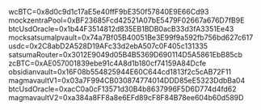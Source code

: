 wcBTC=0x8d0c9d1c17aE5e40ffF9bE350f57840E9E66Cd93
mockzentraPool=0xBF23685Fcd42521A07bE5479F02667a676D7fB9E
btcUsdOracle=0x1b44F3514812d835EB1BDB0acB33d3fA3351Ee43
mocksatsumalpvault=0x74a7Bf05B40051Be3E99f9a592fb756bd627c617
usdc=0x2C8abD2A528D19AFc33d2ebA507c0F405c131335
satsumaRouter=0x3012E9049d05B4B5369D690114D5A5861EbB85cb
zcBTC=0xAE057001839ebe91c4A8d1b180cf74159A84Dcfe
obsidianvault=0x16F08b554825944E60C644cd1813f2c5cAB72F11
magmavaultV1=0x03a7F994CB030874774014DDD85eE5323DdbBa04
btcUsdOracle=0xacC0a0cF13571d30B4b8637996F5D6D774d4fd62
magmavaultV2=0xa384a8FF8a8e6EFd89cF8F84B78ee604b60d589D
